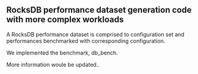 ## RocksDB performance dataset generation code with more complex workloads

A RocksDB performance dataset is comprised to configuration set and performances benchmarked with corresponding configuration.

We implemented the benchmark, db_bench.

More information woule be updated..
